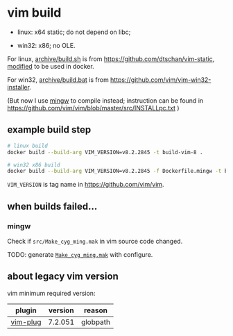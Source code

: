 # vim build

- linux: x64 static; do not depend on libc;

- win32: x86; no OLE.

For linux,
[archive/build.sh](archive/build.sh) is from <https://github.com/dtschan/vim-static>,
[modified](Dockerfile) to be used in docker.

For win32,
[archive/build.bat](archive/build.bat) is from <https://github.com/vim/vim-win32-installer>.

(But now I use [mingw](Dockerfile.mingw) to compile instead; instruction can be found in
<https://github.com/vim/vim/blob/master/src/INSTALLpc.txt>
)

## example build step

```sh
# linux build
docker build --build-arg VIM_VERSION=v8.2.2845 -t build-vim-8 .

# win32 x86 build
docker build --build-arg VIM_VERSION=v8.2.2845 -f Dockerfile.mingw -t build-vim-8-win32 .
```

`VIM_VERSION` is tag name in <https://github.com/vim/vim>.


## when builds failed...

### mingw

Check if `src/Make_cyg_ming.mak` in vim source code changed.

TODO: generate [`Make_cyg_ming.mak`](Make_cyg_ming.mak) with configure.

## about legacy vim version

vim minimum required version:

|plugin|version|reason|
|---|---|---|
|[vim-plug](https://github.com/junegunn/vim-plug) | 7.2.051 | globpath |
